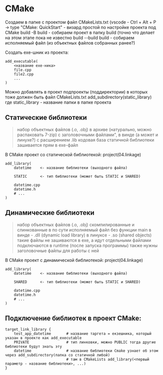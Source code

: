 # CMake

Создаем в папке с проектом файл CMakeLists.txt	(vscode - Ctrl + Alt + P -> type "CMake: QuickStart" - визард простой по настройке проекта под CMake
build -B build	- собираем проект в папку build (точно что делает на этом этапе пока не известно
build --build build 	- собираем исполняемый файл (из объектных файлов собранных ранее?)

Создать exe-шник из проекта:
```
add_executable(
	<название ехе-ника>
	file.cpp
	file2.cpp 
	...
)
```

Можно добавлять в проект подпроекты (поддиректории) в которых тоже должен быть файл CMakeLists.txt
add_subdirectory(static_library)	где static_library - название папки в папке проекта

## Статические библиотеки
> набор объектных файлов (.o, .obj) в архиве (натурально, можно распаковать 7-zip) с заголовочными файлами", 
> в винде (а может и линухе?) с расширением .lib
> кодовая база статичной библиотеки зашивается прям в exe-файл

В CMake проект со статической библиотекой:
project(04.linkage)

```
add_library(
	datetime	<- название библиотеки (выходного файла)

	STATIC		<- тип библиотеки (может быть STATIC и SHARED)

	datetime.cpp
	datetime.h
	# ... 
)
```

## Динамические библиотеки
> набор объектных файлов (.o, .obj) скомпилированные и слинкованные в по сути исполняемый файл без функции main
> в винде - .dll (dynamic load library) в линуксе - .so (shared objects)
> такие файлы не зашиваются в exe, а идут отдельными файлами подключаются в runtime (после запуска программы)
> также нужны заголовочные файлы для работы с ней

В CMake проект с динамической библиотекой:
project(04.linkage)

```
add_library(
	datetime	<- название библиотеки (выходного файла)

	SHARED		<- тип библиотеки (может быть STATIC и SHARED)

	datetime.cpp
	datetime.h
	# ... 
)
```

## Подключение библиотек в проект CMake:
```
target_link_library {
	test_app_datetime		# название таргета = екзешника, который указан в проекте как add_executable
	PRIVATE					# тип линковки, можно PUBLIC тогда другие библиотеки будут знать эту
	datetime				# название библиотеки Cmake узнает об этом через add_subdirectory(папка со статичной либой) 
							# там в CMakeLists add_library(<первый параметр - название библиотеки>, ...)
}
```